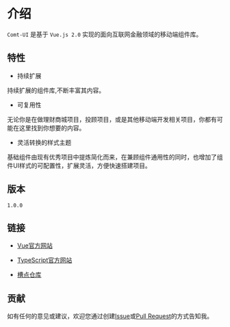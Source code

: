 # 介绍

` Comt-UI ` 是基于 ` Vue.js 2.0 ` 实现的面向互联网金融领域的移动端组件库。

## 特性

* 持续扩展

持续扩展的组件库,不断丰富其内容。

* 可复用性

无论你是在做理财商城项目，投顾项目，或是其他移动端开发相关项目，你都有可能在这里找到你想要的内容。

* 灵活转换的样式主题

基础组件由现有优秀项目中提炼简化而来，在兼顾组件通用性的同时，也增加了组件UI样式的可配置性，扩展灵活，方便快速搭建项目。

## 版本

`1.0.0`

## 链接

* [Vue官方网站](https://cn.vuejs.org/)

* [TypeScript官方网站](https://www.tslang.cn/)

* [槽点仓库](https://gitee.com/zhangzhiwei1991)

## 贡献
    
如有任何的意见或建议，欢迎您通过创建[Issue](https://gitee.com/zhangzhiwei1991/zhangzhiwei1991/issues)或[Pull Request](https://gitee.com/zhangzhiwei1991/zhangzhiwei1991/pulls)的方式告知我。

